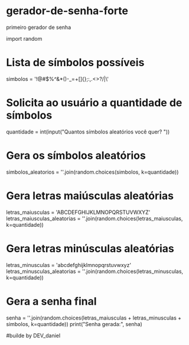 # gerador-de-senha-forte
primeiro gerador de senha 

import random


# Lista de símbolos possíveis
simbolos = '!@#$%^&*()-_=+[]{};:,.<>?/|\\'

# Solicita ao usuário a quantidade de símbolos
quantidade = int(input("Quantos símbolos aleatórios você quer? "))

# Gera os símbolos aleatórios
simbolos_aleatorios = ''.join(random.choices(simbolos, k=quantidade))


 # Gera letras maiúsculas aleatórias
letras_maiusculas = 'ABCDEFGHIJKLMNOPQRSTUVWXYZ'
letras_maiusculas_aleatorias = ''.join(random.choices(letras_maiusculas, k=quantidade))

# Gera letras minúsculas aleatórias
letras_minusculas = 'abcdefghijklmnopqrstuvwxyz'
letras_minusculas_aleatorias = ''.join(random.choices(letras_minusculas, k=quantidade))

# Gera a senha final
senha = ''.join(random.choices(letras_maiusculas + letras_minusculas + simbolos, k=quantidade))
print("Senha gerada:", senha)


#builde by DEV_daniel
